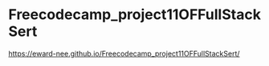 # Freecodecamp_project11OFFullStackSert

https://eward-nee.github.io/Freecodecamp_project11OFFullStackSert/
